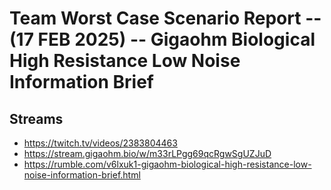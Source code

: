 # Team Worst Case Scenario Report -- (17 FEB 2025) -- Gigaohm Biological High Resistance Low Noise Information Brief

## Streams
- https://twitch.tv/videos/2383804463
- https://stream.gigaohm.bio/w/m33rLPgg69qcRgwSgUZJuD
- https://rumble.com/v6lxuk1-gigaohm-biological-high-resistance-low-noise-information-brief.html


